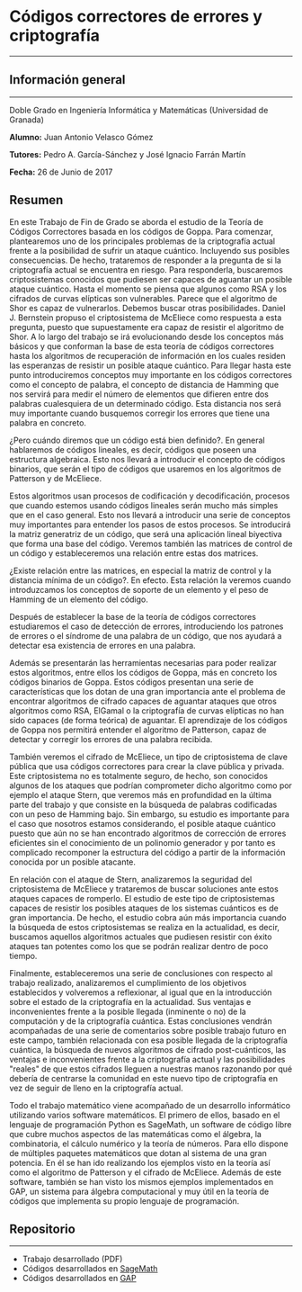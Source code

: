 # Códigos correctores de errores y criptografía
---

## Información general
---

Doble Grado en Ingeniería Informática y Matemáticas (Universidad de Granada)

**Alumno:** Juan Antonio Velasco Gómez

**Tutores:** Pedro A. García-Sánchez y José Ignacio Farrán Martín

**Fecha:** 26 de Junio de 2017

## Resumen

En este Trabajo de Fin de Grado se aborda el estudio de la Teoría de Códigos Correctores basada en los códigos de Goppa. Para comenzar, plantearemos uno de los principales problemas de la criptografía actual frente a la posibilidad de sufrir un ataque cuántico. Incluyendo sus posibles consecuencias. De hecho, trataremos de responder a la pregunta de si la criptografía actual se encuentra en riesgo. Para responderla, buscaremos criptosistemas conocidos que pudiesen ser capaces de aguantar un posible ataque cuántico. Hasta el momento se piensa que algunos como RSA y los cifrados de curvas elípticas son vulnerables. Parece que el algoritmo de Shor es capaz de vulnerarlos. Debemos buscar otras posibilidades. Daniel J. Bernstein propuso el criptosistema de McEliece como respuesta a esta pregunta, puesto que supuestamente era capaz de resistir el algoritmo de Shor. A lo largo del trabajo se irá evolucionando desde los conceptos más básicos y que conforman la base de esta teoría de códigos correctores hasta los algoritmos de recuperación de información en los cuales residen las esperanzas de resistir un posible ataque cuántico. Para llegar hasta este punto introduciremos conceptos muy importante en los códigos correctores como el concepto de palabra, el concepto de distancia de Hamming que nos servirá para medir el número de elementos que difieren entre dos palabras cualesquiera de un determinado código. Esta distancia nos será muy importante cuando busquemos corregir los errores que tiene una palabra en concreto.

¿Pero cuándo diremos que un código está bien definido?. En general hablaremos de códigos lineales, es decir, códigos que poseen una estructura algebraica. Esto nos llevará a introducir el concepto de códigos binarios, que serán el tipo de códigos que usaremos en los algoritmos de Patterson y de McEliece.

Estos algoritmos usan procesos de codificación y decodificación, procesos que cuando estemos usando códigos lineales serán mucho más simples que en el caso general. Esto nos llevará a introducir una serie de conceptos muy importantes para entender los pasos de estos procesos. Se introducirá la matriz generatriz de un código, que será una aplicación lineal biyectiva que forma una base del código. Veremos también las matrices de control de un código y estableceremos una relación entre estas dos matrices.

¿Existe relación entre las matrices, en especial la matriz de control y la distancia mínima de un código?. En efecto. Esta relación la veremos cuando introduzcamos los conceptos de soporte de un elemento y el peso de Hamming de un elemento del código.

Después de establecer la base de la teoría de códigos correctores estudiaremos el caso de detección de errores, introduciendo los patrones de errores o el síndrome de una palabra de un código, que nos ayudará a detectar esa existencia de errores en una palabra.

Además se presentarán las herramientas necesarias para poder realizar estos algoritmos, entre ellos los códigos de Goppa, más en concreto los códigos binarios de Goppa. Estos códigos presentan una serie de características que los dotan de una gran importancia ante el problema de encontrar algoritmos de cifrado capaces de aguantar ataques que otros algoritmos como RSA, ElGamal o la criptografía de curvas elípticas no han sido capaces (de forma teórica) de aguantar. El aprendizaje de los códigos de Goppa nos permitirá entender el algoritmo de Patterson, capaz de detectar y corregir los errores de una palabra recibida.

También veremos el cifrado de McEliece, un tipo de criptosistema de clave pública que usa códigos correctores para crear la clave pública y privada. Este criptosistema no es totalmente seguro, de hecho, son conocidos algunos de los ataques que podrían comprometer dicho algoritmo como por ejemplo el ataque Stern, que veremos más en profundidad en la última parte del trabajo y que consiste en la búsqueda de palabras codificadas con un peso de Hamming bajo. Sin embargo, su estudio es importante para el caso que nosotros estamos considerando, el posible ataque cuántico puesto que aún no se han encontrado algoritmos de corrección de errores eficientes sin el conocimiento de un polinomio generador y por tanto es complicado recomponer la estructura del código a partir de la información conocida por un posible atacante.

En relación con el ataque de Stern, analizaremos la seguridad del criptosistema de McEliece y trataremos de buscar soluciones ante estos ataques capaces de romperlo. El estudio de este tipo de criptosistemas capaces de resistir los posibles ataques de los sistemas cuánticos es de gran importancia. De hecho, el estudio cobra aún más importancia cuando la búsqueda de estos criptosistemas se realiza en la actualidad, es decir, buscamos aquellos algoritmos actuales que pudiesen resistir con éxito ataques tan potentes como los que se podrán realizar dentro de poco tiempo.

Finalmente, estableceremos una serie de conclusiones con respecto al trabajo realizado, analizaremos el cumplimiento de los objetivos establecidos y volveremos a reflexionar, al igual que en la introducción sobre el estado de la criptografía en la actualidad. Sus ventajas e inconvenientes frente a la posible llegada (inminente o no) de la computación y de la criptografía cuántica. Estas conclusiones vendrán acompañadas de una serie de comentarios sobre posible trabajo futuro en este campo, también relacionada con esa posible llegada de la criptografía cuántica, la búsqueda de nuevos algoritmos de cifrado post-cuánticos, las ventajas e inconvenientes frente a la criptografía actual y las posibilidades "reales" de que estos cifrados lleguen a nuestras manos razonando por qué debería de centrarse la comunidad en este nuevo tipo de criptografía en vez de seguir de lleno en la criptografía actual.

Todo el trabajo matemático viene acompañado de un desarrollo informático utilizando varios software matemáticos. El primero de ellos, basado en el lenguaje de programación Python es SageMath, un software de código libre que cubre muchos aspectos de las matemáticas como el álgebra, la combinatoria, el cálculo numérico y la teoría de números. Para ello dispone de múltiples paquetes matemáticos que dotan al sistema de una gran potencia. En él se han ido realizando los ejemplos visto en la teoría así como el algoritmo de Patterson y el cifrado de McEliece. Además de este software, también se han visto los mismos ejemplos implementados en GAP, un sistema para álgebra computacional y muy útil en la teoría de códigos que implementa su propio lenguaje de programación.


## Repositorio
---
  - Trabajo desarrollado (PDF)
  - Códigos desarrollados en [SageMath](http://www.sagemath.org/)
  - Códigos desarrollados en [GAP](http://www.gap-system.org/)
